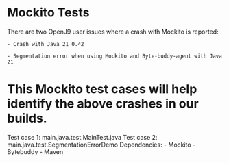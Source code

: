 # Mockito Tests
There are two OpenJ9 user issues where a crash with Mockito is reported:

    - Crash with Java 21 0.42 

    - Segmentation error when using Mockito and Byte-buddy-agent with Java 21

# This Mockito test cases will help identify the above crashes in our builds.
Test case 1: main.java.test.MainTest.java
Test case 2: main.java.test.SegmentationErrorDemo 
Dependencies:
    - Mockito
    - Bytebuddy
    - Maven
